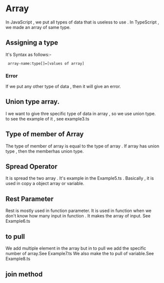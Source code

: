 # Array 
In JavaScript , we put all types of data that is useless to use .
In TypeScript , we made an array of same type.
## Assigning a type
It's Syntax as follows:-

     array-name:type[]=[values of array]

### Error 
If we put any other type of data , then it will give an error.
## Union type array.
I we want to give thre specific type of data in array , so we use union type. to see the example of it , see example3.ts
## Type of member of Array
The type of member of array is equal to the type of array . If array has union type , then the memberhas union type.
## Spread Operator
It is spread the two array . It's example in the Example5.ts . Basically , it is used in copy a object array or variable.
## Rest Parameter 
Rest is mostly used in function parameter. It is used in function when we don't know how many input in function . It makes the array of input. See Example6.ts
## to pull  
We add multiple element in the array but in to pull we add the specific number of array.See Example7.ts
We also make the to pull of variable.See Example8.ts 
## join method

